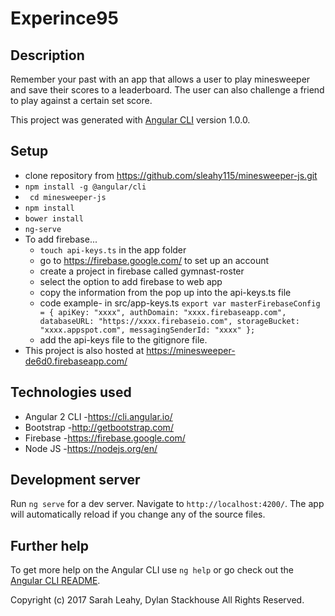 # Experince95

## Description
Remember your past with an app that allows a user to play minesweeper and save their scores to a leaderboard. The user can also challenge a friend to play against a certain set score.

This project was generated with [Angular CLI](https://github.com/angular/angular-cli) version 1.0.0.

## Setup
* clone repository from https://github.com/sleahy115/minesweeper-js.git
* `npm install -g @angular/cli`
* ` cd minesweeper-js`
* `npm install`
* `bower install`
* `ng-serve`
*  To add firebase...
   * `touch api-keys.ts` in the app folder
   * go to  https://firebase.google.com/ to set up an account
   * create a project in firebase called gymnast-roster
   * select the option to add firebase to web app
   * copy the information from the pop up into the api-keys.ts file
   * code example- in src/app-keys.ts
   `export var masterFirebaseConfig = {
      apiKey: "xxxx",
      authDomain: "xxxx.firebaseapp.com",
      databaseURL: "https://xxxx.firebaseio.com",
      storageBucket: "xxxx.appspot.com",
      messagingSenderId: "xxxx"
    };`
    * add the api-keys file to the gitignore file.
* This project is also hosted at https://minesweeper-de6d0.firebaseapp.com/

## Technologies used
* Angular 2 CLI -https://cli.angular.io/
* Bootstrap -http://getbootstrap.com/
* Firebase -https://firebase.google.com/
* Node JS -https://nodejs.org/en/

## Development server
Run `ng serve` for a dev server. Navigate to `http://localhost:4200/`. The app will automatically reload if you change any of the source files.

## Further help
To get more help on the Angular CLI use `ng help` or go check out the [Angular CLI README](https://github.com/angular/angular-cli/blob/master/README.md).

Copyright (c) 2017 Sarah Leahy, Dylan Stackhouse All Rights Reserved.
